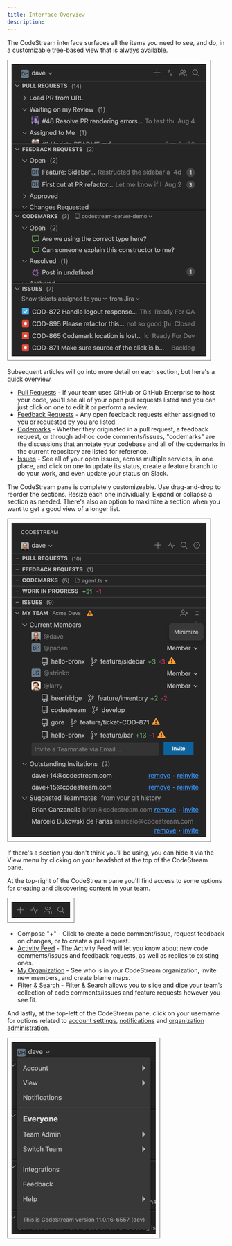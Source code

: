 ```yaml
---
title: Interface Overview
description: 
---
```


The CodeStream interface surfaces all the items you need to see, and do, in a
customizable tree-based view that is always available. 

![CodeStream Sidebar](../assets/images/Sidebar2.png)

Subsequent articles will go into more detail on each section, but here's a quick
overview.

* [Pull Requests](pull-requests-section) - If your team uses GitHub or GitHub
  Enterprise to host your code, you'll see all of your open pull requests listed
  and you can just click on one to edit it or perform a review.
* [Feedback Requests](feedback-requests-section) - Any open feedback requests
  either assigned to you or requested by you are listed.
* [Codemarks](codemarks-section) - Whether they originated in a pull request, a
  feedback request, or through ad-hoc code comments/issues, "codemarks" are the
  discussions that annotate your codebase and all of the codemarks in the
  current repository are listed for reference.
* [Issues](issues-section) - See all of your open issues, across multiple
  services, in one place, and click on one to update its status, create a
  feature branch to do your work, and even update your status on Slack.

The CodeStream pane is completely customizeable. Use drag-and-drop to reorder
the sections. Resize each one individually. Expand or collapse a section as
needed. There's also an option to maximize a section when you want to get a good
view of a longer list. 

![Maximized Section](../assets/images/MaximizedSection.png)

If there's a section you don't think you'll be using, you can hide it via the
View menu by clicking on your headshot at the top of the CodeStream pane.

At the top-right of the CodeStream pane you'll find access to some options for
creating and discovering content in your team.

![Global Options](../assets/images/GlobalOptions2.png)

* Compose "+" - Click to create a code comment/issue, request feedback on
  changes, or to create a pull request.
* [Activity Feed](activity-feed) - The Activity Feed will let you know about new
  code comments/issues and feedback requests, as well as replies to existing
  ones.
* [My Organization](myorganization) - See who is in your CodeStream
  organization, invite new members, and create blame maps.
* [Filter & Search](filter-and-search) - Filter & Search allows you to slice and
  dice your team’s collection of code comments/issues and feature requests
  however you see fit.

And lastly, at the top-left of the CodeStream pane, click on your username for
options related to [account settings](account-settings), [notifications](notifications) and [organization
administration](team-administration).

![Username Menu](../assets/images/HeadshotMenu1.png)

